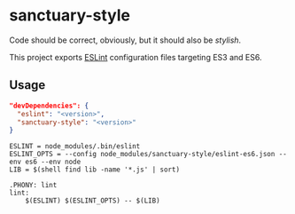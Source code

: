 # sanctuary-style

Code should be correct, obviously, but it should also be *stylish*.

This project exports [ESLint][1] configuration files targeting ES3 and ES6.

## Usage

```json
"devDependencies": {
  "eslint": "<version>",
  "sanctuary-style": "<version>"
}
```

```make
ESLINT = node_modules/.bin/eslint
ESLINT_OPTS = --config node_modules/sanctuary-style/eslint-es6.json --env es6 --env node
LIB = $(shell find lib -name '*.js' | sort)

.PHONY: lint
lint:
	$(ESLINT) $(ESLINT_OPTS) -- $(LIB)
```


[1]: http://eslint.org/
